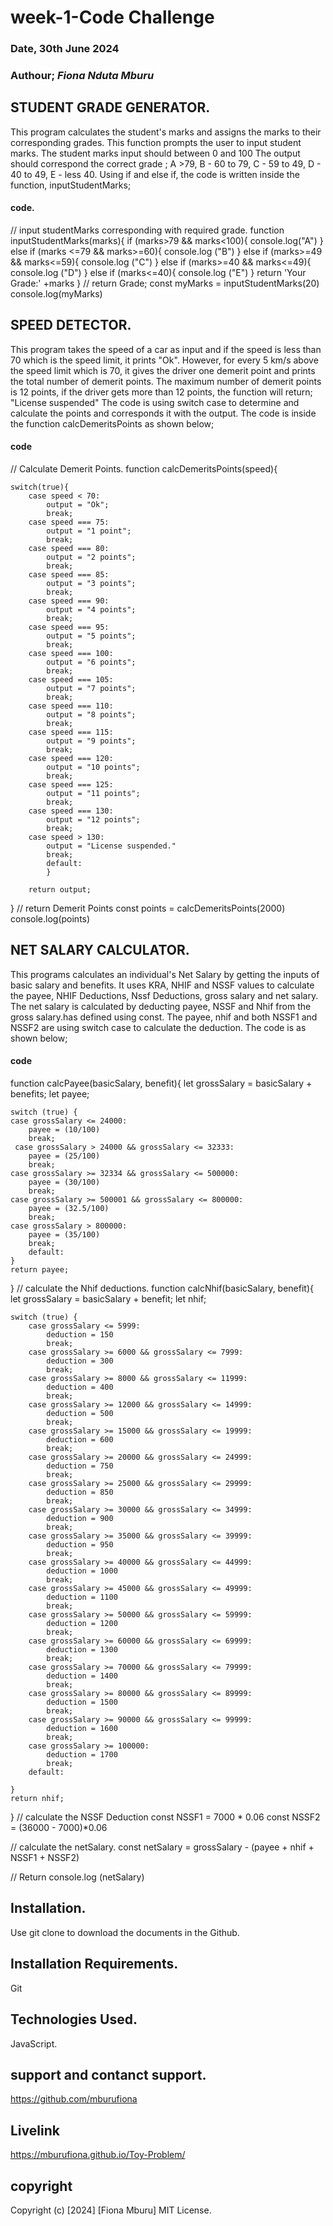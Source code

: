 # week-1-Code Challenge

### Date, 30th June 2024

### Authour; *Fiona Nduta Mburu*

## STUDENT GRADE GENERATOR.
This program calculates the student's marks and assigns the marks to their corresponding grades.
This  function  prompts the user to input student marks.
The student marks input should between 0 and 100
The output should correspond the correct grade ;
                A >79,
                B - 60 to 79,
                C - 59 to 49,
                D - 40 to 49,
                E - less 40.
 Using if and else if, the code is written inside the function, inputStudentMarks;

 #### code.
 // input studentMarks corresponding with required grade.
function inputStudentMarks(marks){
   if (marks>79 && marks<100){
    console.log("A")
   } else if (marks <=79 && marks>=60){
    console.log ("B")
   } else if (marks>=49 && marks<=59){
    console.log ("C")
   } else if (marks>=40 && marks<=49){
    console.log ("D")
   } else if (marks<=40){
    console.log ("E")
   }
return 'Your Grade:' +marks
}
// return Grade;
const myMarks = inputStudentMarks(20)
console.log(myMarks)

 
## SPEED DETECTOR.
This program takes the speed of a car as input and if the speed is less than 70 which is the speed limit, it prints "Ok".
However, for every 5 km/s above the speed limit which is 70, it gives the driver one demerit point and prints the total number of demerit points.
The maximum number of demerit points is 12 points, if the driver gets more than 12 points, the function will return; "License suspended"
The code is using switch case to determine and calculate the points and corresponds it with the output.
    The code is inside the function calcDemeritsPoints as shown below;

#### code
// Calculate Demerit Points.
function calcDemeritsPoints(speed){


    switch(true){
        case speed < 70:
            output = "Ok";
            break;
        case speed === 75:
            output = "1 point";
            break;
        case speed === 80:
            output = "2 points";
            break;
        case speed === 85:
            output = "3 points";
            break;
        case speed === 90:
            output = "4 points";
            break;
        case speed === 95:
            output = "5 points";
            break;
        case speed === 100:
            output = "6 points";
            break;
        case speed === 105:
            output = "7 points";
            break;
        case speed === 110:
            output = "8 points";
            break;
        case speed === 115:
            output = "9 points";
            break;
        case speed === 120:
            output = "10 points";
            break;
        case speed === 125:
            output = "11 points";
            break;
        case speed === 130:
            output = "12 points";
            break;
        case speed > 130:
            output = "License suspended."
            break;
            default:
            }
        
        return output;
}
// return Demerit Points
const points = calcDemeritsPoints(2000)
console.log(points)


## NET SALARY CALCULATOR.
This programs calculates an individual's Net Salary by getting the inputs of basic salary and benefits.
It uses KRA, NHIF and NSSF values to calculate the payee, NHIF Deductions, Nssf Deductions, gross salary and net salary.
The net salary is calculated by deducting payee, NSSF and Nhif from the gross salary.has defined using const.
The payee, nhif and both NSSF1 and NSSF2 are using switch case to calculate the deduction.
The code is as shown below;

#### code
function calcPayee(basicSalary, benefit){
    let grossSalary = basicSalary + benefits;
    let payee;

    switch (true) {
    case grossSalary <= 24000:
        payee = (10/100)
        break;
     case grossSalary > 24000 && grossSalary <= 32333:
        payee = (25/100)
        break;
    case grossSalary >= 32334 && grossSalary <= 500000:
        payee = (30/100)
        break;
    case grossSalary >= 500001 && grossSalary <= 800000:
        payee = (32.5/100) 
        break;
    case grossSalary > 800000:
        payee = (35/100) 
        break;
        default:
    }
    return payee;
}
    // calculate the Nhif deductions.
function calcNhif(basicSalary, benefit){
    let grossSalary = basicSalary + benefit;
    let nhif;

    switch (true) {
        case grossSalary <= 5999:
            deduction = 150
            break;
        case grossSalary >= 6000 && grossSalary <= 7999:
            deduction = 300
            break;
        case grossSalary >= 8000 && grossSalary <= 11999:
            deduction = 400
            break;
        case grossSalary >= 12000 && grossSalary <= 14999:
            deduction = 500
            break;
        case grossSalary >= 15000 && grossSalary <= 19999:
            deduction = 600
            break;
        case grossSalary >= 20000 && grossSalary <= 24999:
            deduction = 750
            break;
        case grossSalary >= 25000 && grossSalary <= 29999:
            deduction = 850
            break;
        case grossSalary >= 30000 && grossSalary <= 34999:
            deduction = 900
            break;
        case grossSalary >= 35000 && grossSalary <= 39999:
            deduction = 950
            break;
        case grossSalary >= 40000 && grossSalary <= 44999:
            deduction = 1000
            break;
        case grossSalary >= 45000 && grossSalary <= 49999:
            deduction = 1100
            break;
        case grossSalary >= 50000 && grossSalary <= 59999:
            deduction = 1200
            break;
        case grossSalary >= 60000 && grossSalary <= 69999:
            deduction = 1300
            break;
        case grossSalary >= 70000 && grossSalary <= 79999:
            deduction = 1400
            break;
        case grossSalary >= 80000 && grossSalary <= 89999:
            deduction = 1500
            break;
        case grossSalary >= 90000 && grossSalary <= 99999:
            deduction = 1600
            break;
        case grossSalary >= 100000:
            deduction = 1700
            break;
        default:

    }
    return nhif;
}
// calculate the NSSF Deduction
const NSSF1 = 7000 * 0.06
const NSSF2 = (36000 - 7000)*0.06  

// calculate the netSalary.
const netSalary = grossSalary - (payee + nhif + NSSF1 + NSSF2)


// Return 
    console.log (netSalary)
 
## Installation.
Use git clone to download the documents in the Github.

## Installation Requirements.
Git

## Technologies Used.
JavaScript.

## support and contanct support.
 https://github.com/mburufiona

## Livelink
 https://mburufiona.github.io/Toy-Problem/

## copyright 
Copyright (c) [2024] [Fiona Mburu]
MIT License.

